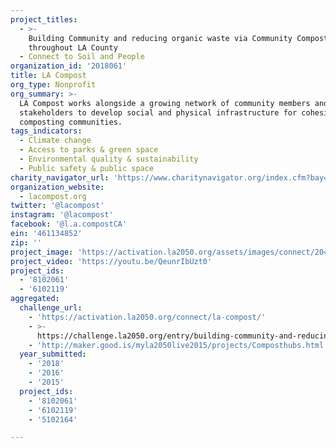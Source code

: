 ```yaml
---
project_titles:
  - >-
    Building Community and reducing organic waste via Community Compost Hubs
    throughout LA County
  - Connect to Soil and People
organization_id: '2018061'
title: LA Compost
org_type: Nonprofit
org_summary: >-
  LA Compost works alongside a growing network of community members and
  stakeholders to develop social and physical infrastructure for cohesive
  composting communities.
tags_indicators:
  - Climate change
  - Access to parks & green space
  - Environmental quality & sustainability
  - Public safety & public space
charity_navigator_url: 'https://www.charitynavigator.org/index.cfm?bay=search.profile&ein=461134852'
organization_website:
  - lacompost.org
twitter: '@lacompost'
instagram: '@lacompost'
facebook: '@l.a.compostCA'
ein: '461134852'
zip: ''
project_image: 'https://activation.la2050.org/assets/images/connect/2048-wide/la-compost.jpg'
project_video: 'https://youtu.be/QeunrIbUzt0'
project_ids:
  - '8102061'
  - '6102119'
aggregated:
  challenge_url:
    - 'https://activation.la2050.org/connect/la-compost/'
    - >-
      https://challenge.la2050.org/entry/building-community-and-reducing-organic-waste-via-community-compost-hubs-throughout-la-county
    - 'http://maker.good.is/myla2050live2015/projects/Composthubs.html'
  year_submitted:
    - '2018'
    - '2016'
    - '2015'
  project_ids:
    - '8102061'
    - '6102119'
    - '5102164'

---
```

